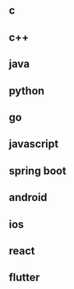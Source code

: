 ## c

## c++

## java

## python

## go

## javascript

## spring boot

## android

## ios

## react

## flutter
